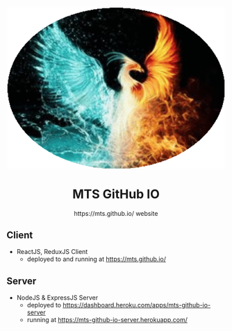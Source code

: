 <p align="center">
  <img width="500px" src="/logo.png">
</p>

<h1 align="center">MTS GitHub IO</h1>

<p align="center">https://mts.github.io/ website</p>

## Client

- ReactJS, ReduxJS Client
  - deployed to and running at https://mts.github.io/

## Server

- NodeJS & ExpressJS Server
  - deployed to https://dashboard.heroku.com/apps/mts-github-io-server
  - running at https://mts-github-io-server.herokuapp.com/
